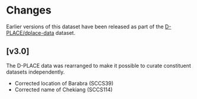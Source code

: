# Changes

Earlier versions of this dataset have been released as part of the
[D-PLACE/dplace-data](https://doi.org/10.5281/zenodo.596376) dataset.


## [v3.0]

The D-PLACE data was rearranged to make it possible to curate constituent
datasets independently.

- Corrected location of Barabra (SCCS39)
- Corrected name of Chekiang (SCCS114)

